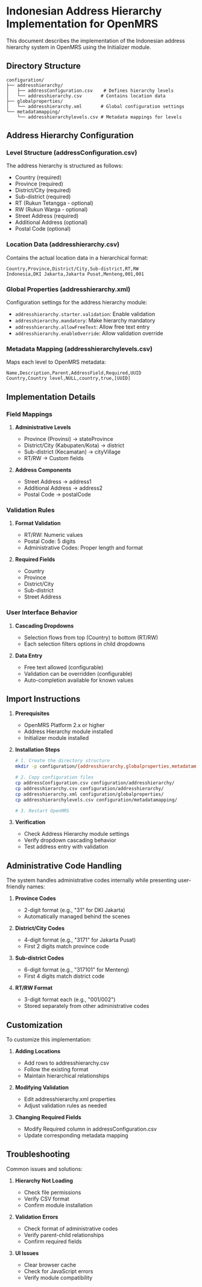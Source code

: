 # Indonesian Address Hierarchy Implementation for OpenMRS

This document describes the implementation of the Indonesian address hierarchy system in OpenMRS using the Initializer module.

## Directory Structure
```
configuration/
├── addresshierarchy/
│   ├── addressConfiguration.csv    # Defines hierarchy levels
│   └── addresshierarchy.csv       # Contains location data
├── globalproperties/
│   └── addresshierarchy.xml       # Global configuration settings
└── metadatamapping/
    └── addresshierarchylevels.csv # Metadata mappings for levels
```

## Address Hierarchy Configuration

### Level Structure (addressConfiguration.csv)
The address hierarchy is structured as follows:
- Country (required)
- Province (required)
- District/City (required)
- Sub-district (required)
- RT (Rukun Tetangga - optional)
- RW (Rukun Warga - optional)
- Street Address (required)
- Additional Address (optional)
- Postal Code (optional)

### Location Data (addresshierarchy.csv)
Contains the actual location data in a hierarchical format:
```csv
Country,Province,District/City,Sub-district,RT,RW
Indonesia,DKI Jakarta,Jakarta Pusat,Menteng,001,001
```

### Global Properties (addresshierarchy.xml)
Configuration settings for the address hierarchy module:
- `addresshierarchy.starter.validation`: Enable validation
- `addresshierarchy.mandatory`: Make hierarchy mandatory
- `addresshierarchy.allowFreeText`: Allow free text entry
- `addresshierarchy.enableOverride`: Allow validation override

### Metadata Mapping (addresshierarchylevels.csv)
Maps each level to OpenMRS metadata:
```csv
Name,Description,Parent,AddressField,Required,UUID
Country,Country level,NULL,country,true,[UUID]
```

## Implementation Details

### Field Mappings
1. **Administrative Levels**
   - Province (Provinsi) → stateProvince
   - District/City (Kabupaten/Kota) → district
   - Sub-district (Kecamatan) → cityVillage
   - RT/RW → Custom fields

2. **Address Components**
   - Street Address → address1
   - Additional Address → address2
   - Postal Code → postalCode

### Validation Rules
1. **Format Validation**
   - RT/RW: Numeric values
   - Postal Code: 5 digits
   - Administrative Codes: Proper length and format

2. **Required Fields**
   - Country
   - Province
   - District/City
   - Sub-district
   - Street Address

### User Interface Behavior
1. **Cascading Dropdowns**
   - Selection flows from top (Country) to bottom (RT/RW)
   - Each selection filters options in child dropdowns

2. **Data Entry**
   - Free text allowed (configurable)
   - Validation can be overridden (configurable)
   - Auto-completion available for known values

## Import Instructions

1. **Prerequisites**
   - OpenMRS Platform 2.x or higher
   - Address Hierarchy module installed
   - Initializer module installed

2. **Installation Steps**
   ```bash
   # 1. Create the directory structure
   mkdir -p configuration/{addresshierarchy,globalproperties,metadatamapping}

   # 2. Copy configuration files
   cp addressConfiguration.csv configuration/addresshierarchy/
   cp addresshierarchy.csv configuration/addresshierarchy/
   cp addresshierarchy.xml configuration/globalproperties/
   cp addresshierarchylevels.csv configuration/metadatamapping/

   # 3. Restart OpenMRS
   ```

3. **Verification**
   - Check Address Hierarchy module settings
   - Verify dropdown cascading behavior
   - Test address entry with validation

## Administrative Code Handling

The system handles administrative codes internally while presenting user-friendly names:

1. **Province Codes**
   - 2-digit format (e.g., "31" for DKI Jakarta)
   - Automatically managed behind the scenes

2. **District/City Codes**
   - 4-digit format (e.g., "3171" for Jakarta Pusat)
   - First 2 digits match province code

3. **Sub-district Codes**
   - 6-digit format (e.g., "317101" for Menteng)
   - First 4 digits match district code

4. **RT/RW Format**
   - 3-digit format each (e.g., "001/002")
   - Stored separately from other administrative codes

## Customization

To customize this implementation:

1. **Adding Locations**
   - Add rows to addresshierarchy.csv
   - Follow the existing format
   - Maintain hierarchical relationships

2. **Modifying Validation**
   - Edit addresshierarchy.xml properties
   - Adjust validation rules as needed

3. **Changing Required Fields**
   - Modify Required column in addressConfiguration.csv
   - Update corresponding metadata mapping

## Troubleshooting

Common issues and solutions:

1. **Hierarchy Not Loading**
   - Check file permissions
   - Verify CSV format
   - Confirm module installation

2. **Validation Errors**
   - Check format of administrative codes
   - Verify parent-child relationships
   - Confirm required fields

3. **UI Issues**
   - Clear browser cache
   - Check for JavaScript errors
   - Verify module compatibility 